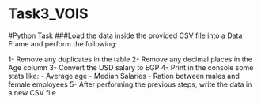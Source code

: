 # Task3_VOIS
#Python Task 
###Load the data inside the provided CSV file into a Data Frame and perform the following:

1- Remove any duplicates in the table
2- Remove any decimal places in the Age column
3- Convert the USD salary to EGP
4- Print in the console some stats like:
	- Average age
	- Median Salaries
	- Ration between males and female employees
5- After performing the previous steps, write the data in a new CSV file
